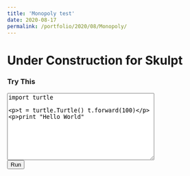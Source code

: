 ```yaml
--- 
title: 'Monopoly test' 
date: 2020-08-17 
permalink: /portfolio/2020/08/Monopoly/ 
---
```


# Under Construction for Skulpt
<script src="http://ajax.googleapis.com/ajax/libs/jquery/1.9.0/jquery.min.js" type="text/javascript"></script> 
<script src="http://www.skulpt.org/js/skulpt.min.js" type="text/javascript"></script> 
<script src="http://www.skulpt.org/js/skulpt-stdlib.js" type="text/javascript"></script> 

<script type="text/javascript"> 
// output functions are configurable.  This one just appends some text
// to a pre element.
function outf(text) { 
    var mypre = document.getElementById("output"); 
    mypre.innerHTML = mypre.innerHTML + text; 
} 
function builtinRead(x) {
    if (Sk.builtinFiles === undefined || Sk.builtinFiles["files"][x] === undefined)
            throw "File not found: '" + x + "'";
    return Sk.builtinFiles["files"][x];
}

// Here's everything you need to run a python program in skulpt
// grab the code from your textarea
// get a reference to your pre element for output
// configure the output function
// call Sk.importMainWithBody()
function runit() { 
   var prog = document.getElementById("yourcode").value; 
   var mypre = document.getElementById("output"); 
   mypre.innerHTML = ''; 
   Sk.pre = "output";
   Sk.configure({output:outf, read:builtinRead}); 
   (Sk.TurtleGraphics || (Sk.TurtleGraphics = {})).target = 'mycanvas';
   var myPromise = Sk.misceval.asyncToPromise(function() {
       return Sk.importMainWithBody("<stdin>", false, prog, true);
   });
   myPromise.then(function(mod) {
       console.log('success');
   },
       function(err) {
       console.log(err.toString());
   });
} 
</script> 

<h3>Try This</h3> 
<form> 
<textarea id="yourcode" cols="40" rows="10">import turtle

t = turtle.Turtle()
t.forward(100)

print "Hello World" 
</textarea><br /> 
<button type="button" onclick="runit()">Run</button> 
</form> 
<pre id="output" ></pre> 
<!-- If you want turtle graphics include a canvas -->
<div id="mycanvas"></div> 

<!-- <script type="text/javascript" src="/src/brython.js"></script>

<script type="text/python">
from browser import document, alert

def echo(ev):
    alert("Hello {} !".format(document["zone"].value))

document["test"].bind("click", echo)
</script>

<p>Your name is : <input id="zone" autocomplete="off">
<button id="test">click !</button>

TESTTTT2 -->